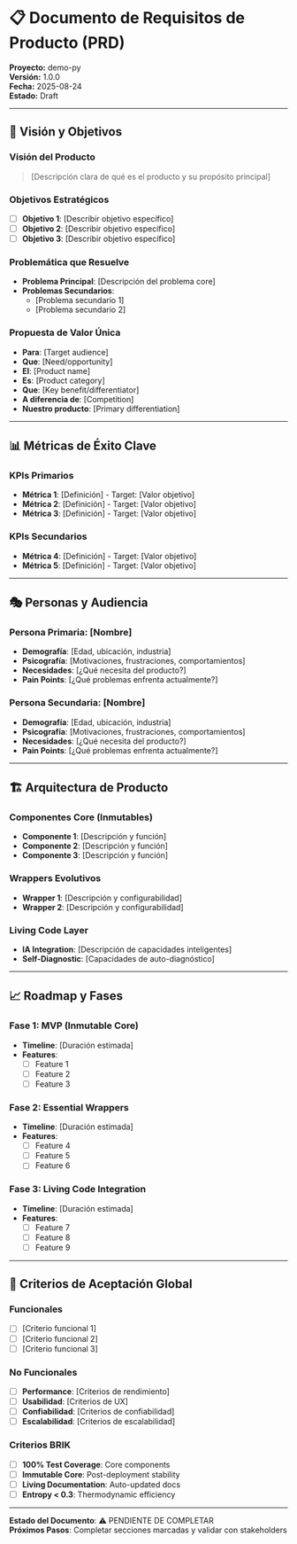 # 📋 Documento de Requisitos de Producto (PRD)
**Proyecto:** demo-py  
**Versión:** 1.0.0  
**Fecha:** 2025-08-24  
**Estado:** Draft  

---

## 🎯 Visión y Objetivos

### Visión del Producto
> [Descripción clara de qué es el producto y su propósito principal]

### Objetivos Estratégicos
- [ ] **Objetivo 1**: [Describir objetivo específico]
- [ ] **Objetivo 2**: [Describir objetivo específico]
- [ ] **Objetivo 3**: [Describir objetivo específico]

### Problemática que Resuelve
- **Problema Principal**: [Descripción del problema core]
- **Problemas Secundarios**:
  - [Problema secundario 1]
  - [Problema secundario 2]

### Propuesta de Valor Única
- **Para**: [Target audience]
- **Que**: [Need/opportunity]
- **El**: [Product name]
- **Es**: [Product category]
- **Que**: [Key benefit/differentiator]
- **A diferencia de**: [Competition]
- **Nuestro producto**: [Primary differentiation]

---

## 📊 Métricas de Éxito Clave

### KPIs Primarios
- **Métrica 1**: [Definición] - Target: [Valor objetivo]
- **Métrica 2**: [Definición] - Target: [Valor objetivo]
- **Métrica 3**: [Definición] - Target: [Valor objetivo]

### KPIs Secundarios
- **Métrica 4**: [Definición] - Target: [Valor objetivo]
- **Métrica 5**: [Definición] - Target: [Valor objetivo]

---

## 🎭 Personas y Audiencia

### Persona Primaria: [Nombre]
- **Demografía**: [Edad, ubicación, industria]
- **Psicografía**: [Motivaciones, frustraciones, comportamientos]
- **Necesidades**: [¿Qué necesita del producto?]
- **Pain Points**: [¿Qué problemas enfrenta actualmente?]

### Persona Secundaria: [Nombre]
- **Demografía**: [Edad, ubicación, industria]
- **Psicografía**: [Motivaciones, frustraciones, comportamientos]
- **Necesidades**: [¿Qué necesita del producto?]
- **Pain Points**: [¿Qué problemas enfrenta actualmente?]

---

## 🏗️ Arquitectura de Producto

### Componentes Core (Inmutables)
- **Componente 1**: [Descripción y función]
- **Componente 2**: [Descripción y función]
- **Componente 3**: [Descripción y función]

### Wrappers Evolutivos
- **Wrapper 1**: [Descripción y configurabilidad]
- **Wrapper 2**: [Descripción y configurabilidad]

### Living Code Layer
- **IA Integration**: [Descripción de capacidades inteligentes]
- **Self-Diagnostic**: [Capacidades de auto-diagnóstico]

---

## 📈 Roadmap y Fases

### Fase 1: MVP (Inmutable Core)
- **Timeline**: [Duración estimada]
- **Features**:
  - [ ] Feature 1
  - [ ] Feature 2
  - [ ] Feature 3

### Fase 2: Essential Wrappers
- **Timeline**: [Duración estimada]
- **Features**:
  - [ ] Feature 4
  - [ ] Feature 5
  - [ ] Feature 6

### Fase 3: Living Code Integration
- **Timeline**: [Duración estimada]
- **Features**:
  - [ ] Feature 7
  - [ ] Feature 8
  - [ ] Feature 9

---

## 🎯 Criterios de Aceptación Global

### Funcionales
- [ ] [Criterio funcional 1]
- [ ] [Criterio funcional 2]
- [ ] [Criterio funcional 3]

### No Funcionales
- [ ] **Performance**: [Criterios de rendimiento]
- [ ] **Usabilidad**: [Criterios de UX]
- [ ] **Confiabilidad**: [Criterios de confiabilidad]
- [ ] **Escalabilidad**: [Criterios de escalabilidad]

### Criterios BRIK
- [ ] **100% Test Coverage**: Core components
- [ ] **Immutable Core**: Post-deployment stability
- [ ] **Living Documentation**: Auto-updated docs
- [ ] **Entropy < 0.3**: Thermodynamic efficiency

---

**Estado del Documento**: ⚠️ PENDIENTE DE COMPLETAR  
**Próximos Pasos**: Completar secciones marcadas y validar con stakeholders
